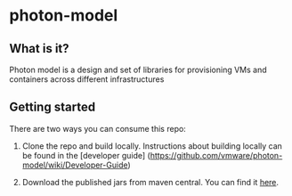 # photon-model

## What is it?

Photon model is a design and set of libraries for provisioning VMs and containers across different infrastructures

## Getting started

There are two ways you can consume this repo:

1. Clone the repo and build locally. Instructions about building locally can be found in the [developer guide] (https://github.com/vmware/photon-model/wiki/Developer-Guide)
 

2. Download the published jars from maven central. You can find it [here](http://repo1.maven.org/maven2/com/vmware/photon/controller/).
